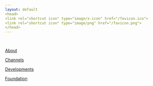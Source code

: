 ```yaml
---
layout: default
<head>
<link rel="shortcut icon" type="image/x-icon" href="/favicon.ico">
<link rel="shortcut icon" type="image/png" href="/favicon.png">
</head>
---
```


<br>

[About](/about)
<br>

[Channels](/channels)
<br>

[Developments](/developments)
<br>

[Foundation](/foundation)
<br>





